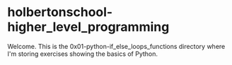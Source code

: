 # holbertonschool-higher_level_programming

Welcome. This is the 0x01-python-if_else_loops_functions directory where I'm storing exercises showing the basics of Python.

